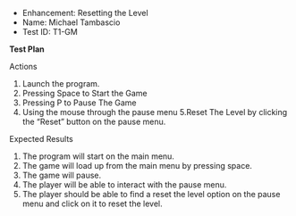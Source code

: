  - Enhancement: Resetting the Level
 - Name: Michael Tambascio
 - Test ID: T1-GM

**Test Plan**

Actions
1. Launch the program.
2. Pressing Space to Start the Game 
3. Pressing P to Pause The Game
4. Using the mouse through the pause menu
5.Reset The Level by clicking the “Reset” button on the pause menu.

Expected Results
1. The program will start on the main menu.
2. The game will load up from the main menu by pressing space.
3. The game will pause.
4. The player will be able to interact with the pause menu.
5. The player should be able to find a reset the level option on the pause menu and click on it to reset the level. 
